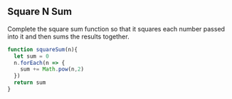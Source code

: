 ## Square N Sum

Complete the square sum function so that it squares each number passed into it and then sums the results together.

```javascript
function squareSum(n){
  let sum = 0
  n.forEach(n => {
    sum += Math.pow(n,2)
  })
  return sum
}
```
